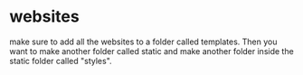 # websites

make sure to add all the websites to a folder called templates. Then you want to make another folder called static and make another folder inside the static folder called "styles". 
